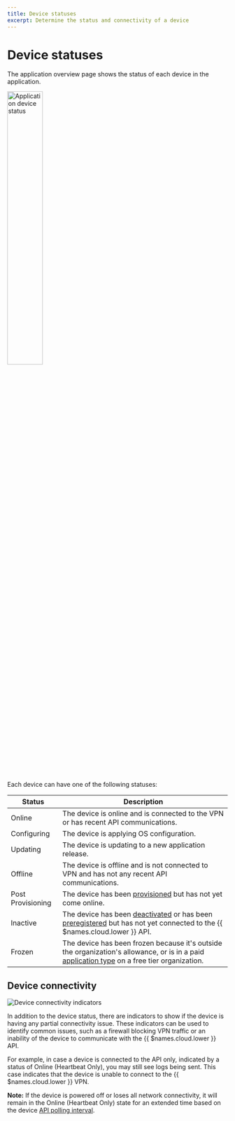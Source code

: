 ```yaml
---
title: Device statuses
excerpt: Determine the status and connectivity of a device
---
```


# Device statuses

The application overview page shows the status of each device in the application.

<img src="/img/common/main_dashboard/application_device_status.png" alt="Application device status" width="40%" >

Each device can have one of the following statuses:

| Status            | Description                                                                                                                                                     |
|-------------------|-----------------------------------------------------------------------------------------------------------------------------------------------------------------|
| Online            | The device is online and is connected to the VPN or has recent API communications.                                                                              |
| Configuring       | The device is applying OS configuration.                                                                                                                        |
| Updating          | The device is updating to a new application release.                                                                                                            |
| Offline           | The device is offline and is not connected to VPN and has not any recent API communications.                                                                    |
| Post Provisioning | The device has been [provisioned][device-provisioning] but has not yet come online.                                                                             |
| Inactive          | The device has been [deactivated][deactivated] or has been [preregistered][preregistered] but has not yet connected to the {{ $names.cloud.lower }} API.        |
| Frozen            | The device has been frozen because it's outside the organization's allowance, or is in a paid [application type][application type] on a free tier organization. |

## Device connectivity

![Device connectivity indicators](/img/common/main_dashboard/device_status.png)

In addition to the device status, there are indicators to show if the device is having any partial connectivity issue. These indicators can be used to identify common issues, such as a firewall blocking VPN traffic or an inability of the device to communicate with the {{ $names.cloud.lower }} API.

For example, in case a device is connected to the API only, indicated by a status of Online (Heartbeat Only), you may still see logs being sent. This case indicates that the device is unable to connect to the {{ $names.cloud.lower }} VPN.

**Note:** If the device is powered off or loses all network connectivity, it will remain in the Online (Heartbeat Only) state for an extended time based on the device [API polling interval][poll-interval].

[deactivated]: /learn/manage/billing/#inactive-devices
[host-os-updates]: /reference/OS/updates/self-service/
[poll-interval]: /learn/manage/configuration/#variable-list
[device-provisioning]: /learn/welcome/primer/#device-provisioning
[preregistered]: /learn/more/masterclasses/advanced-cli/#52-preregistering-a-device
[application type]: /learn/manage/app-types
